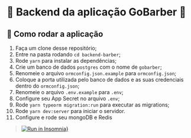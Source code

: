 # 💈 Backend da aplicação GoBarber 💈 

## 🚀 Como rodar a aplicação

1. Faça um clone desse repositório;
2. Entre na pasta rodando `cd backend-barber`;
3. Rode `yarn` para instalar as dependências;
4. Crie um banco de dados `postgres` com o nome de `gobarber`;
5. Renomeie o arquivo `ormconfig.json.example` para `ormconfig.json`;
6. Coloque a porta utilizada pelo banco de dados e as suas credenciais dentro do `ormconfig.json`;
7. Renomeie o arquivo `.env.example` para `.env`;
8. Configure seu App Secret no arquivo `.env`;
9. Rode `yarn typeorm migration:run` para executar as migrations;
10. Rode `yarn dev:server` para iniciar o servidor.
11. Configure e rode seu mongoDB e Redis

> [![Run in Insomnia}](https://insomnia.rest/images/run.svg)](https://insomnia.rest/run/?label=Bootcampo%20GoStack&uri=https%3A%2F%2Fraw.githubusercontent.com%2Fmatheusguermandi%2Fbackend-gobarber%2Fmaster%2Fexport_insomnia.json%3Ftoken%3DAGUMDXLAMTRZU44QLTMPBDK637EBA)
